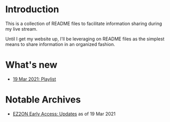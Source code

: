 # Introduction
This is a collection of README files to facilitate information sharing during my live stream.

Until I get my website up, I'll be leveraging on README files as the simplest means to share information
in an organized fashion.

# What's new
* [19 Mar 2021: Playlist](stream/19-mar-2021-intro.MD)

# Notable Archives
* [EZ2ON Early Access: Updates](news/ez2on/Ez2On-Reddit-Translated.md) as of 19 Mar 2021

